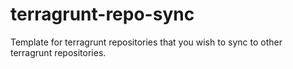 # terragrunt-repo-sync
Template for terragrunt repositories that you wish to sync to other terragrunt repositories.
